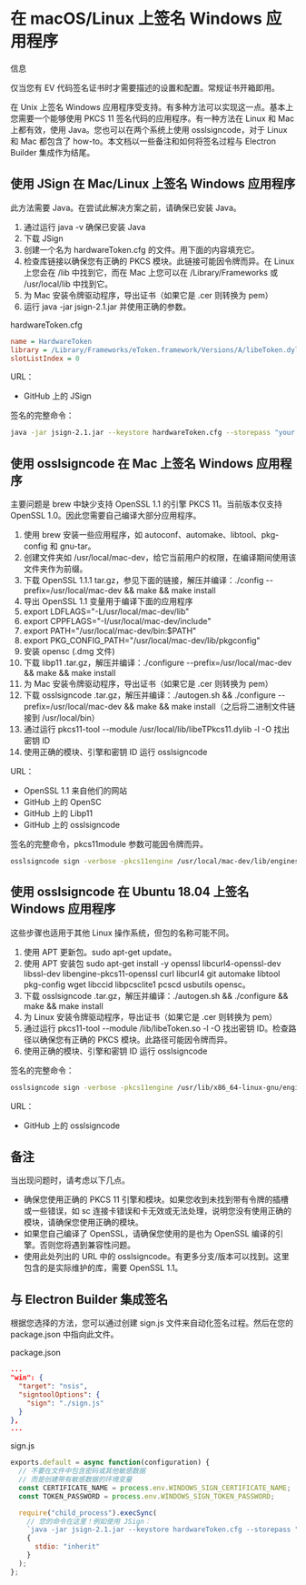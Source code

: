 # 在 macOS/Linux 上签名 Windows 应用程序

信息

仅当您有 EV 代码签名证书时才需要描述的设置和配置。常规证书开箱即用。

在 Unix 上签名 Windows 应用程序受支持。有多种方法可以实现这一点。基本上您需要一个能够使用 PKCS 11 签名代码的应用程序。有一种方法在 Linux 和 Mac 上都有效，使用 Java。您也可以在两个系统上使用 osslsigncode，对于 Linux 和 Mac 都包含了 how-to。本文档以一些备注和如何将签名过程与 Electron Builder 集成作为结尾。

## 使用 JSign 在 Mac/Linux 上签名 Windows 应用程序

此方法需要 Java。在尝试此解决方案之前，请确保已安装 Java。

1. 通过运行 java -v 确保已安装 Java
2. 下载 JSign
3. 创建一个名为 hardwareToken.cfg 的文件。用下面的内容填充它。
4. 检查库链接以确保您有正确的 PKCS 模块。此链接可能因令牌而异。在 Linux 上您会在 /lib 中找到它，而在 Mac 上您可以在 /Library/Frameworks 或 /usr/local/lib 中找到它。
5. 为 Mac 安装令牌驱动程序，导出证书（如果它是 .cer 则转换为 pem）
6. 运行 java -jar jsign-2.1.jar 并使用正确的参数。

hardwareToken.cfg

```cfg
name = HardwareToken
library = /Library/Frameworks/eToken.framework/Versions/A/libeToken.dylib
slotListIndex = 0
```

URL：
- GitHub 上的 JSign

签名的完整命令：

```bash
java -jar jsign-2.1.jar --keystore hardwareToken.cfg --storepass "your password here" --storetype PKCS11 --tsaurl http://timestamp.digicert.com --alias /link/to/cert.pem /link/to/app.exe
```

## 使用 osslsigncode 在 Mac 上签名 Windows 应用程序

主要问题是 brew 中缺少支持 OpenSSL 1.1 的引擎 PKCS 11。当前版本仅支持 OpenSSL 1.0。因此您需要自己编译大部分应用程序。

1. 使用 brew 安装一些应用程序，如 autoconf、automake、libtool、pkg-config 和 gnu-tar。
2. 创建文件夹如 /usr/local/mac-dev，给它当前用户的权限，在编译期间使用该文件夹作为前缀。
3. 下载 OpenSSL 1.1.1 tar.gz，参见下面的链接，解压并编译：./config --prefix=/usr/local/mac-dev && make && make install
4. 导出 OpenSSL 1.1 变量用于编译下面的应用程序
5. export LDFLAGS="-L/usr/local/mac-dev/lib"
6. export CPPFLAGS="-I/usr/local/mac-dev/include"
7. export PATH="/usr/local/mac-dev/bin:$PATH"
8. export PKG_CONFIG_PATH="/usr/local/mac-dev/lib/pkgconfig"
9. 安装 opensc (.dmg 文件)
10. 下载 libp11 .tar.gz，解压并编译：./configure --prefix=/usr/local/mac-dev && make && make install
11. 为 Mac 安装令牌驱动程序，导出证书（如果它是 .cer 则转换为 pem）
12. 下载 osslsigncode .tar.gz，解压并编译：./autogen.sh && ./configure --prefix=/usr/local/mac-dev && make && make install（之后将二进制文件链接到 /usr/local/bin）
13. 通过运行 pkcs11-tool --module /usr/local/lib/libeTPkcs11.dylib -l -O 找出密钥 ID
14. 使用正确的模块、引擎和密钥 ID 运行 osslsigncode

URL：
- OpenSSL 1.1 来自他们的网站
- GitHub 上的 OpenSC
- GitHub 上的 Libp11
- GitHub 上的 osslsigncode

签名的完整命令，pkcs11module 参数可能因令牌而异。

```bash
osslsigncode sign -verbose -pkcs11engine /usr/local/mac-dev/lib/engines-1.1/libpkcs11.dylib -pkcs11module /usr/local/lib/libeTPkcs11.dylib -h sha256 -n app-name -t https://timestamp.verisign.com/scripts/timestamp.dll -certs /link/to/cert.pem -key 'key-id-here' -pass 'password' -in /link/to/app.exe -out /link/to/app.signed.exe
```

## 使用 osslsigncode 在 Ubuntu 18.04 上签名 Windows 应用程序

这些步骤也适用于其他 Linux 操作系统，但包的名称可能不同。

1. 使用 APT 更新包。sudo apt-get update。
2. 使用 APT 安装包 sudo apt-get install -y openssl libcurl4-openssl-dev libssl-dev libengine-pkcs11-openssl curl libcurl4 git automake libtool pkg-config wget libccid libpcsclite1 pcscd usbutils opensc。
3. 下载 osslsigncode .tar.gz，解压并编译：./autogen.sh && ./configure && make && make install
4. 为 Linux 安装令牌驱动程序，导出证书（如果它是 .cer 则转换为 pem）
5. 通过运行 pkcs11-tool --module /lib/libeToken.so -l -O 找出密钥 ID。检查路径以确保您有正确的 PKCS 模块。此路径可能因令牌而异。
6. 使用正确的模块、引擎和密钥 ID 运行 osslsigncode

签名的完整命令：

```bash
osslsigncode sign -verbose -pkcs11engine /usr/lib/x86_64-linux-gnu/engines-1.1/pkcs11.so -pkcs11module /lib/libeToken.so -h sha256 -n app-name -t https://timestamp.verisign.com/scripts/timestamp.dll -certs /link/to/cert.pem -key 'key-id-here' -pass 'password' -in /link/to/app.exe -out /link/to/app.signed.exe
```

URL：
- GitHub 上的 osslsigncode

## 备注

当出现问题时，请考虑以下几点。

- 确保您使用正确的 PKCS 11 引擎和模块。如果您收到未找到带有令牌的插槽或一些错误，如 sc 连接卡错误和卡无效或无法处理，说明您没有使用正确的模块，请确保您使用正确的模块。
- 如果您自己编译了 OpenSSL，请确保您使用的是也为 OpenSSL 编译的引擎。否则您将遇到兼容性问题。
- 使用此处列出的 URL 中的 osslsigncode。有更多分支/版本可以找到。这里包含的是实际维护的库，需要 OpenSSL 1.1。

## 与 Electron Builder 集成签名

根据您选择的方法，您可以通过创建 sign.js 文件来自动化签名过程。然后在您的 package.json 中指向此文件。

package.json

```json
...
"win": {
  "target": "nsis",
  "signtoolOptions": {
    "sign": "./sign.js"
  }
},
...
```

sign.js

```javascript
exports.default = async function(configuration) {
  // 不要在文件中包含密码或其他敏感数据
  // 而是创建带有敏感数据的环境变量
  const CERTIFICATE_NAME = process.env.WINDOWS_SIGN_CERTIFICATE_NAME;
  const TOKEN_PASSWORD = process.env.WINDOWS_SIGN_TOKEN_PASSWORD;

  require("child_process").execSync(
    // 您的命令在这里！例如使用 JSign：
    `java -jar jsign-2.1.jar --keystore hardwareToken.cfg --storepass "${TOKEN_PASSWORD}" --storetype PKCS11 --tsaurl http://timestamp.digicert.com --alias "${CERTIFICATE_NAME}" "${configuration.path}"`,
    {
      stdio: "inherit"
    }
  );
};
```